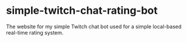 # simple-twitch-chat-rating-bot
The website for my simple Twitch chat bot used for a simple local-based real-time rating system.
